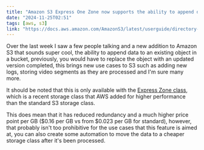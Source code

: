 ```yaml
---
title: "Amazon S3 Express One Zone now supports the ability to append data to an object"
date: "2024-11-25T02:51"
tags: [aws, s3]
link: "https://docs.aws.amazon.com/AmazonS3/latest/userguide/directory-buckets-objects-append.html"
---
```


Over the last week I saw a few people talking and a new addition to Amazon S3 that sounds super cool, the ability to append data to an existing object in a bucket, previously, you would have to replace the object with an updated version completed, this brings new use cases to S3 such as adding new logs, storing video segments as they are processed and I'm sure many more.

It should be noted that this is only available with the [Express Zone class](https://aws.amazon.com/blogs/aws/new-amazon-s3-express-one-zone-high-performance-storage-class/), which is a recent storage class that AWS added for higher performance than the standard S3 storage class.

This does mean that it has reduced redundancy and a much higher price point per GB ($0.16 per GB vs from $0.023 per GB for standard), however, that probably isn't too prohibitive for the use cases that this feature is aimed at, you can also create some automation to move the data to a cheaper storage class after it's been processed.